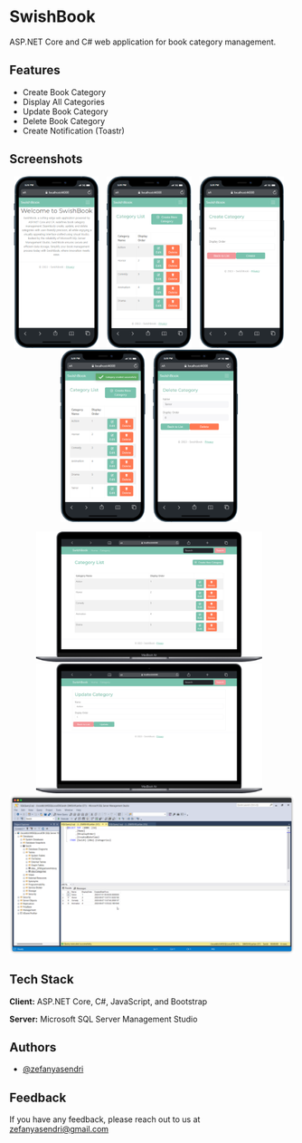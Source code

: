 
# SwishBook

ASP.NET Core and C# web application for book category management.
## Features

- Create Book Category
- Display All Categories
- Update Book Category
- Delete Book Category
- Create Notification (Toastr)


## Screenshots

<p align="center">
  <img src="https://github.com/zefanyasendri/swishbook/blob/master/SwishBookWeb/wwwroot/assets/home%204.png" alt="test" style="margin-right: 10px;" width="150">
  <img src="https://github.com/zefanyasendri/swishbook/blob/master/SwishBookWeb/wwwroot/assets/category%20list.png" alt="test" style="margin-right: 10px;" width="150">
  <img src="https://github.com/zefanyasendri/swishbook/blob/master/SwishBookWeb/wwwroot/assets/create%202.png" alt="test" style="margin-right: 10px;" width="150">
  <img src="https://github.com/zefanyasendri/swishbook/blob/master/SwishBookWeb/wwwroot/assets/created%20success.png" alt="test" style="margin-right: 10px;" width="150">
  <img src="https://github.com/zefanyasendri/swishbook/blob/master/SwishBookWeb/wwwroot/assets/delete%202.png" alt="test" style="margin-right: 10px;" width="150">
</p>

<p align="center">
    <img src="https://github.com/zefanyasendri/swishbook/blob/master/SwishBookWeb/wwwroot/assets/category%20list%203.png" alt="catlistpc" style="margin-right: 10px;" width="400">
  <img src="https://github.com/zefanyasendri/swishbook/blob/master/SwishBookWeb/wwwroot/assets/update%202.png" alt="test" style="margin-right: 10px;" width="400">

  <img src="https://github.com/zefanyasendri/swishbook/blob/master/SwishBookWeb/wwwroot/assets/db.png" alt="test" style="margin-right: 10px;" width="550">
</p>



## Tech Stack

**Client:** ASP.NET Core, C#, JavaScript, and Bootstrap

**Server:** Microsoft SQL Server Management Studio


## Authors

- [@zefanyasendri](https://github.com/zefanyasendri)


## Feedback

If you have any feedback, please reach out to us at zefanyasendri@gmail.com

